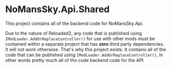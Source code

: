 # NoMansSky.Api.Shared

This project contains all of the backend code for NoMansSky.Api.

Due to the nature of Reloaded2, any code that is published using ``IModLoader.AddOrReplaceController()`` for use with other mods must be contained within a separate project that has **zero** third party dependencies. It will not work otherwise. That's why this project exists. It contains all of the code that can be published using ``IModLoader.AddOrReplaceController()``, in other words pretty much all of the code backend code for the API
